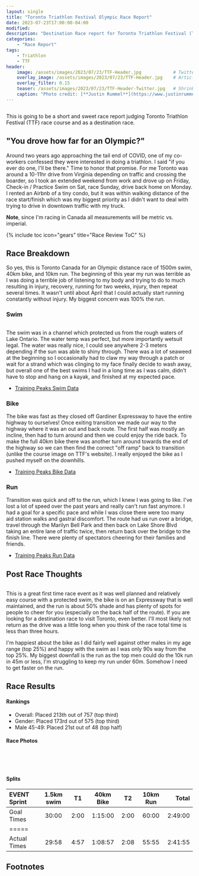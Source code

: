 ```yaml
---
layout: single
title: "Toronto Triathlon Festival Olympic Race Report"
date: 2023-07-23T17:00:00-04:00
modified:
description: "Destination Race report for Toronto Triathlon Festival (TTF)."    # For Twitter, not the Title
categories:
    - "Race Report"
tags:
    - Triathlon
    - TTF
header:
    image: /assets/images/2023/07/23/TTF-Header.jpg            # Twitter (use 'overlay_image')
    overlay_image: /assets/images/2023/07/23/TTF-Header.jpg    # Article header at 2048x768
    overlay_filter: 0.15
    teaser: /assets/images/2023/07/23/TTF-Header-Twitter.jpg   # Shrink image to 575x216
    caption: "Photo credit: [**Justin Rummel**](https://www.justinrummel.com)"
---
```

<figure class="align-right"><a href="{{ site.url }}/assets/images/2023/07/23/TTF-LG-4.jpg"><img src="{{ site.url }}/assets/images/2023/07/23/TTF-SM-4.jpg" alt="" /></a></figure>This is going to be a short and sweet race report judging Toronto Triathlon Festival (TTF) race course and as a destination race.

"You drove how far for an Olympic?"
---

Around two years ago approaching the tail end of COVID, one of my co-workers confessed they were interested in doing a triathlon.  I said "if you ever do one, I'll be there."  Time to honor that promise.  For me Toronto was around a 10-11hr drive from Virginia depending on traffic and crossing the boarder, so I took an extended weekend from work and drove up on Friday, Check-in / Practice Swim on Sat, race Sunday, drive back home on Monday.  I rented an Airbnb of a tiny condo, but it was within walking distance of the race start/finish which was my biggest priority as I didn't want to deal with trying to drive in downtown traffic with my truck.

**Note**, since I'm racing in Canada all measurements will be metric vs. imperial.

<!-- Table of Contents -->
{% include toc icon="gears" title="Race Review ToC" %}

Race Breakdown
---

So yes, this is Toronto Canada for an Olympic distance race of 1500m swim, 40km bike, and 10km run.  The beginning of this year my run was terrible as I was doing a terrible job of listening to my body and trying to do to much resulting in injury, recovery, running for two weeks, injury, then repeat several times.  It wasn't until about April that I could actually start running constantly without injury.  My biggest concern was 100% the run.

### Swim

<figure class="align-left"><a href="{{ site.url }}/assets/images/2023/07/23/TTF-LG-5.jpg"><img src="{{ site.url }}/assets/images/2023/07/23/TTF-SM-5.jpg" alt="" /></a></figure>The swim was in a channel which protected us from the rough waters of Lake Ontario.  The water temp was perfect, but more importantly wetsuit legal.  The water was really nice, I could see anywhere 2-3 meters depending if the sun was able to shiny through.  There was a lot of seaweed at the beginning so I occasionally had to claw my way through a patch or wait for a strand which was clinging to my face finally decide to wash away, but overall one of the best swims I had in a long time as I was calm, didn't have to stop and hang on a kayak, and finished at my expected pace.

- [Training Peaks Swim Data](http://tpks.ws/IIHLUUEVKMDMZPE5LSCA3ULKFY)

<!-- Strava Frame -->
<div class="strava-embed-placeholder" data-embed-type="activity" data-embed-id="9507056351"></div><script src="https://strava-embeds.com/embed.js"></script>


### Bike

The bike was fast as they closed off Gardiner Expressway to have the entire highway to ourselves!  Once exiting transition we made our way to the highway where it was an out and back route.  The first half was mostly an incline, then had to turn around and then we could enjoy the ride back.  To make the full 40km bike there was another turn around towards the end of the highway so we can then find the correct "off ramp" back to transition (unlike the course image on TTF's website).  I really enjoyed the bike as I pushed myself on the downhills.

- [Training Peaks Bike Data](http://tpks.ws/CA6CRS4773YLPPE5LSCA3ULKFY)

<!-- Strava Frame -->
<div class="strava-embed-placeholder" data-embed-type="activity" data-embed-id="9507056522"></div><script src="https://strava-embeds.com/embed.js"></script>


### Run

Transition was quick and off to the run, which I knew I was going to like.  I've lost a lot of speed over the past years and really can't run fast anymore.  I had a goal for a specific pace and while I was close there were too many aid station walks and gastral discomfort.  The route had us run over a bridge, travel through the Marilyn Bell Park and then back on Lake Shore Blvd taking an entire lane of traffic twice, then return back over the bridge to the finish line.  There were plenty of spectators cheering for their families and friends.

- [Training Peaks Run Data](http://tpks.ws/BPAQ2JGA2SVCBPE5LSCA3ULKFY)

<!-- Strava Frame -->
<div class="strava-embed-placeholder" data-embed-type="activity" data-embed-id="9507056407"></div><script src="https://strava-embeds.com/embed.js"></script>


Post Race Thoughts
---

<figure class="align-left"><a href="{{ site.url }}/assets/images/2023/07/23/TTF-LG-1.jpg"><img src="{{ site.url }}/assets/images/2023/07/23/TTF-SM-1.jpg" alt="" /></a></figure>This is a great first time race event as it was well planned and relatively easy course with a protected swim, the bike is on an Expressway that is well maintained, and the run is about 50% shade and has plenty of spots for people to cheer for you (especially on the back half of the route). If you are looking for a destination race to visit Toronto, even better.  I'll most likely not return as the drive was a little long when you think of the race total time is less than three hours.

I'm happiest about the bike as I did fairly well against other males in my age range (top 25%) and happy with the swim as I was only 90s way from the top 25%.  My biggest downfall is the run as the top men could do the 10k run in 45m or less, I'm struggling to keep my run under 60m.  Somehow I need to get faster on the run.


Race Results
---

#### Rankings

- Overall: Placed 213th out of 757 (top third)
- Gender: Placed 173rd out of 575 (top third)
- Male 45-49: Placed 21st out of 48 (top half)


#### Race Photos

<figure class="fourth">
<a href="{{ site.url }}/assets/images/2023/07/23/TTF-PRO-LG-3.jpg"><img src="{{ site.url }}/assets/images/2023/07/23/TTF-PRO-SM-3.jpg" alt="" /></a>
<a href="{{ site.url }}/assets/images/2023/07/23/TTF-PRO-LG-1.jpg"><img src="{{ site.url }}/assets/images/2023/07/23/TTF-PRO-SM-1.jpg" alt="" /></a>
<a href="{{ site.url }}/assets/images/2023/07/23/TTF-PRO-LG-4.jpg"><img src="{{ site.url }}/assets/images/2023/07/23/TTF-PRO-SM-4.jpg" alt="" /></a>
<a href="{{ site.url }}/assets/images/2023/07/23/TTF-PRO-LG-5.jpg"><img src="{{ site.url }}/assets/images/2023/07/23/TTF-PRO-SM-5.jpg" alt="" /></a>
</figure>
<figure class="fourth">
<a href="{{ site.url }}/assets/images/2023/07/23/TTF-PRO-LG-2.jpg"><img src="{{ site.url }}/assets/images/2023/07/23/TTF-PRO-SM-2.jpg" alt="" /></a>
<a href="{{ site.url }}/assets/images/2023/07/23/TTF-PRO-LG-6.jpg"><img src="{{ site.url }}/assets/images/2023/07/23/TTF-PRO-SM-6.jpg" alt="" /></a>
<a href="{{ site.url }}/assets/images/2023/07/23/TTF-PRO-LG-7.jpg"><img src="{{ site.url }}/assets/images/2023/07/23/TTF-PRO-SM-7.jpg" alt="" /></a>
<a href="{{ site.url }}/assets/images/2023/07/23/TTF-PRO-LG-8.jpg"><img src="{{ site.url }}/assets/images/2023/07/23/TTF-PRO-SM-8.jpg" alt="" /></a>
</figure>

#### Splits

| EVENT Sprint       | 1.5km swim   | T1   | 40km Bike      | T2   | 10km Run | Total       |
|:-------------------|:------------:|:----:|:--------------:|:----:|:--------:|------------:|
| Goal Times         | 30:00        | 2:00 | 1:15:00        | 2:00 | 60:00    | 2:49:00     |
|=====
| Actual Times       | 29:58        | 4:57 | 1:08:57        | 2:08 | 55:55    | 2:41:55     |


Footnotes
---

[event_results]: https://www.sportstats.ca/display-results.xhtml?raceid=118619&status=results

